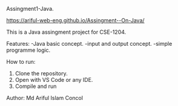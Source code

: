 Assingment1-Java.

https://ariful-web-eng.github.io/Assingment--On-Java/

This is a Java assingment project for CSE-1204.

Features:
-Java basic concept.
-input and output concept.
-simple programme logic.

How to run:
1. Clone the repository.
2. Open with VS Code or any IDE.
3. Compile and run

Author:
Md Ariful Islam Concol
